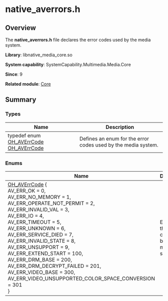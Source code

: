 # native_averrors.h


## Overview

The **native_averrors.h** file declares the error codes used by the media system.

**Library**: libnative_media_core.so

**System capability**: SystemCapability.Multimedia.Media.Core

**Since**: 9

**Related module**: [Core](_core.md)


## Summary


### Types

| Name| Description| 
| -------- | -------- |
| typedef enum [OH_AVErrCode](_core.md#oh_averrcode-1) [OH_AVErrCode](_core.md#oh_averrcode) | Defines an enum for the error codes used by the media system.| 


### Enums

| Name| Description| 
| -------- | -------- |
| [OH_AVErrCode](_core.md#oh_averrcode-1) {<br>AV_ERR_OK = 0,<br>AV_ERR_NO_MEMORY = 1,<br>AV_ERR_OPERATE_NOT_PERMIT = 2,<br>AV_ERR_INVALID_VAL = 3,<br>AV_ERR_IO = 4,<br>AV_ERR_TIMEOUT = 5,<br>AV_ERR_UNKNOWN = 6,<br>AV_ERR_SERVICE_DIED = 7,<br>AV_ERR_INVALID_STATE = 8,<br>AV_ERR_UNSUPPORT = 9,<br>AV_ERR_EXTEND_START = 100,<br>AV_ERR_DRM_BASE = 200,<br>AV_ERR_DRM_DECRYPT_FAILED = 201,<br>AV_ERR_VIDEO_BASE = 300,<br>AV_ERR_VIDEO_UNSUPPORTED_COLOR_SPACE_CONVERSION = 301<br>} | Enumerates the error codes used by the media system. |
